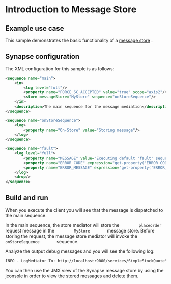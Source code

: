 # Introduction to Message Store

## Example use case

This sample demonstrates the basic functionality of a [message
store](https://ei.docs.wso2.com/en/latest/micro-integrator/references/synapse-properties/about-message-stores-processors/) .

## Synapse configuration

The XML configuration for this sample is as follows:

```xml tab='Main Sequence'
<sequence name="main">
    <in>
        <log level="full"/>
        <property name="FORCE_SC_ACCEPTED" value="true" scope="axis2"/>
        <store messageStore="MyStore" sequence="onStoreSequence"/>
    </in>
    <description>The main sequence for the message mediation</description>
</sequence>
```
```xml tab='On Store Sequence'
<sequence name="onStoreSequence">
    <log>
        <property name="On-Store" value="Storing message"/>
    </log>
</sequence>
```
```xml tab='Fault Sequence'
<sequence name="fault">
    <log level="full">
        <property name="MESSAGE" value="Executing default 'fault' sequence"/>
        <property name="ERROR_CODE" expression="get-property('ERROR_CODE')"/>
        <property name="ERROR_MESSAGE" expression="get-property('ERROR_MESSAGE')"/>
    </log>
    <drop/>
</sequence>
```

## Build and run

When you execute the client you will see that the message is dispatched
to the main sequence.

In the main sequence, the store mediator will store the
`         placeorder        ` request message in the
`         MyStore        ` message store. Before storing the request,
the message store mediator will invoke the
`         onStoreSequence        ` sequence.

Analyze the output debug messages and you will see the following log:

```xml
INFO - LogMediator To: http://localhost:9000/services/SimpleStockQuoteService, WSAction: urn:placeOrder, SOAPAction: urn:placeOrder, ReplyTo: http://www.w3.org/2005/08/addressing/none, MessageID: urn:uuid:54f0e7c6-7b43-437c-837e-a825d819688c, Direction: request, On-Store = Storing message
```

You can then use the JMX view of the Synapse message store by using the
jconsole in order to view the stored messages and delete them.
